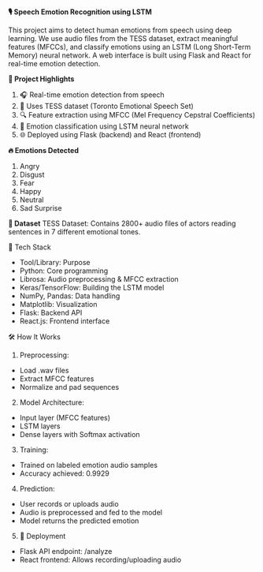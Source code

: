**🎙️ Speech Emotion Recognition using LSTM**

This project aims to detect human emotions from speech using deep learning. We use audio files from the TESS dataset, extract meaningful features (MFCCs), and classify emotions using an LSTM (Long Short-Term Memory) neural network. A web interface is built using Flask and React for real-time emotion detection.

**📌 Project Highlights**
1. 🎧 Real-time emotion detection from speech
2. 📂 Uses TESS dataset (Toronto Emotional Speech Set)
3. 🔍 Feature extraction using MFCC (Mel Frequency Cepstral Coefficients)
4. 🧠 Emotion classification using LSTM neural network
5. 🌐 Deployed using Flask (backend) and React (frontend)

**🔥 Emotions Detected**
1. Angry
2. Disgust
3. Fear
4. Happy
5. Neutral
6. Sad
Surprise

**📁 Dataset**
TESS Dataset: Contains 2800+ audio files of actors reading sentences in 7 different emotional tones.


🧪 Tech Stack
* Tool/Library:	Purpose
* Python:	Core programming
* Librosa:	Audio preprocessing & MFCC extraction
* Keras/TensorFlow:	Building the LSTM model
* NumPy, Pandas:	Data handling
* Matplotlib:	Visualization
* Flask:	Backend API
* React.js:	Frontend interface

🛠️ How It Works
1. Preprocessing:
* Load .wav files
* Extract MFCC features
* Normalize and pad sequences

2. Model Architecture:
* Input layer (MFCC features)
* LSTM layers
* Dense layers with Softmax activation

3. Training:
* Trained on labeled emotion audio samples
* Accuracy achieved: 0.9929

4. Prediction:
* User records or uploads audio
* Audio is preprocessed and fed to the model
* Model returns the predicted emotion

5. 🚀 Deployment
* Flask API endpoint: /analyze
* React frontend: Allows recording/uploading audio

